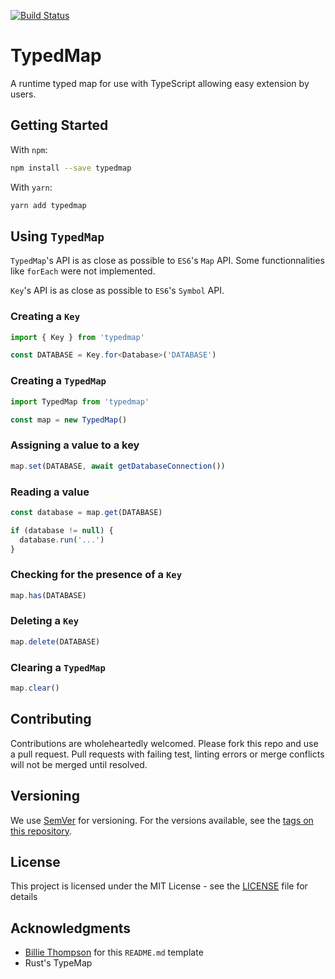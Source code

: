 [![Build Status](https://travis-ci.org/brodeuralexis/typedmap.svg?branch=master)](https://travis-ci.org/brodeuralexis/typedmap)

# TypedMap

A runtime typed map for use with TypeScript allowing easy extension by users.

## Getting Started

With `npm`:
```sh
npm install --save typedmap
```

With `yarn`:
```sh
yarn add typedmap
```

## Using `TypedMap`

`TypedMap`'s API is as close as possible to `ES6`'s `Map` API.  Some functionnalities like `forEach` were not implemented.

`Key`'s API is as close as possible to `ES6`'s `Symbol` API.

### Creating a `Key`

```ts
import { Key } from 'typedmap'

const DATABASE = Key.for<Database>('DATABASE')
```

### Creating a `TypedMap`
```ts
import TypedMap from 'typedmap'

const map = new TypedMap()
```

### Assigning a value to a key
```ts
map.set(DATABASE, await getDatabaseConnection())
```

### Reading a value
```ts
const database = map.get(DATABASE)

if (database != null) {
  database.run('...')
}
```

### Checking for the presence of a `Key`
```ts
map.has(DATABASE)
```

### Deleting a `Key`
```ts
map.delete(DATABASE)
```

### Clearing a `TypedMap`
```ts
map.clear()
```

## Contributing

Contributions are wholeheartedly welcomed.  Please fork this repo and use a pull request.  Pull requests with failing test, linting errors or merge conflicts will not be merged until resolved.

## Versioning

We use [SemVer](http://semver.org/) for versioning. For the versions available, see the [tags on this repository](https://github.com/brodeuralexis/typedmap/tags). 

## License

This project is licensed under the MIT License - see the [LICENSE](LICENSE) file for details

## Acknowledgments

* [Billie Thompson](https://github.com/PurpleBooth) for this `README.md` template
* Rust's TypeMap
